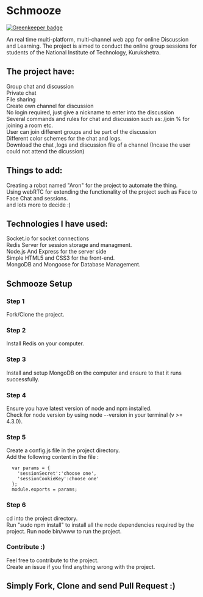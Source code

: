# Schmooze

[![Greenkeeper badge](https://badges.greenkeeper.io/NITKOSG/Schmooze.svg)](https://greenkeeper.io/)

An real time multi-platform, multi-channel web app for online Discussion and Learning. The project is aimed to conduct the online group sessions for students  of the National Institute of Technology, Kurukshetra.
<h2>The project have:</h2>

Group chat and discussion<br/>
Private chat<br/>
File sharing <br/>
Create own channel for discussion<br/>
No login required, just give a nickname to enter into the discussion<br/>
Several commands and rules for chat and discussion such as:  /join %<room name>  for joining a room etc.<br/>
User can join different groups and be part of the discussion<br/>
Different color schemes for the chat and logs.<br/>
Download the chat ,logs and discussion file of a channel (Incase the user could not attend the dicussion)


<h2>Things to add:</h2>
Creating a robot named "Aron" for the project to automate the thing.<br/>
Using webRTC for extending the functionality of the project such as Face to Face Chat and sessions.<br/>
and lots more to decide :)</br>


<h2>Technologies I have used:</h2>
Socket.io for socket connections<br/>
Redis Server for session storage and managment.<br/>
Node.js And Express for the server side<br/>
Simple HTML5 and CSS3 for the front-end.<br/>
MongoDB and Mongoose for Database Management.

<h2>Schmooze Setup</h2>
<h3>Step 1</h3>
Fork/Clone the project.

<h3>Step 2</h3>
Install Redis on your computer.

<h3>Step 3</h3>
Install and setup MongoDB on the computer and ensure to that it runs successfully.

<h3>Step 4</h3>
Ensure you have latest version of node and npm installed.<br/>
Check for node version by using node --version in your terminal (v >= 4.3.0).

<h3>Step 5</h3>
Create a config.js file in the project directory.<br/>
Add the following content in the file :<br/>
<code>
  var params = {
    'sessionSecret':'choose one',
    'sessionCookieKey':choose one'
  };
  module.exports = params;
</code>

<h3>Step 6</h3>
cd into the project directory.<br/>
Run "sudo npm install" to install all the node dependencies required by the project.
Run node bin/www to run the project.<br/>

<h3>Contribute :)</h3>
Feel free to contribute to the project.<br/>
Create an issue if you find anything wrong with the project.
<h2>Simply Fork, Clone and send Pull Request :)</h2>

